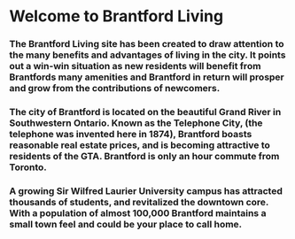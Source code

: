 # Welcome to Brantford Living

### The Brantford Living site has been created to draw attention to the many benefits and advantages of living in the city. It points out a win-win situation as new residents will benefit from Brantfords many amenities and Brantford in return will prosper and grow from the contributions of newcomers.

### The city of Brantford is located on the beautiful Grand River in Southwestern Ontario. Known as the Telephone City, (the telephone was invented here in 1874), Brantford boasts reasonable real estate prices, and is becoming attractive to residents of the GTA. Brantford is only an hour commute from Toronto.

### A growing Sir Wilfred Laurier University campus has attracted thousands of students, and revitalized the downtown core. With a population of almost 100,000 Brantford maintains a small town feel and could be your place to call home.
